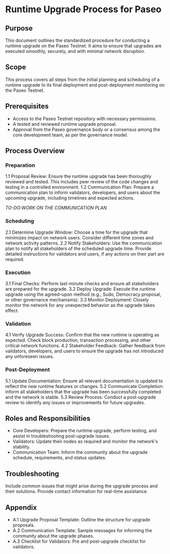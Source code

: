 # Runtime Upgrade Process for Paseo
## Purpose
This document outlines the standardized procedure for conducting a runtime upgrade on the Paseo Testnet. It aims to ensure that upgrades are executed smoothly, securely, and with minimal network disruption.

## Scope
This process covers all steps from the initial planning and scheduling of a runtime upgrade to its final deployment and post-deployment monitoring on the Paseo Testnet.

## Prerequisites
- Access to the Paseo Testnet repository with necessary permissions.
- A tested and reviewed runtime upgrade proposal.
- Approval from the Paseo governance body or a consensus among the core development team, as per the governance model.

## Process Overview
### Preparation

1.1 Proposal Review: Ensure the runtime upgrade has been thoroughly reviewed and tested. This includes peer review of the code changes and testing in a controlled environment.
1.2 Communication Plan: Prepare a communication plan to inform validators, developers, and users about the upcoming upgrade, including timelines and expected actions.

*TO-DO:WORK ON THE COMMUNICATION PLAN*

### Scheduling
2.1 Determine Upgrade Window: Choose a time for the upgrade that minimizes impact on network users. Consider different time zones and network activity patterns.
2.2 Notify Stakeholders: Use the communication plan to notify all stakeholders of the scheduled upgrade time. Provide detailed instructions for validators and users, if any actions on their part are required.

### Execution
3.1 Final Checks: Perform last-minute checks and ensure all stakeholders are prepared for the upgrade.
3.2 Deploy Upgrade: Execute the runtime upgrade using the agreed-upon method (e.g., Sudo, Democracy proposal, or other governance mechanisms).
3.3 Monitor Deployment: Closely monitor the network for any unexpected behavior as the upgrade takes effect.

### Validation
4.1 Verify Upgrade Success: Confirm that the new runtime is operating as expected. Check block production, transaction processing, and other critical network functions.
4.2 Stakeholder Feedback: Gather feedback from validators, developers, and users to ensure the upgrade has not introduced any unforeseen issues.

### Post-Deployment
5.1 Update Documentation: Ensure all relevant documentation is updated to reflect the new runtime features or changes.
5.2 Communicate Completion: Inform all stakeholders that the upgrade has been successfully completed and the network is stable.
5.3 Review Process: Conduct a post-upgrade review to identify any issues or improvements for future upgrades.

## Roles and Responsibilities
- Core Developers: Prepare the runtime upgrade, perform testing, and assist in troubleshooting post-upgrade issues.
- Validators: Update their nodes as required and monitor the network's stability.
- Communication Team: Inform the community about the upgrade schedule, requirements, and status updates.

## Troubleshooting
Include common issues that might arise during the upgrade process and their solutions. Provide contact information for real-time assistance.

## Appendix
- A.1 Upgrade Proposal Template: Outline the structure for upgrade proposals.
- A.2 Communication Template: Sample messages for informing the community about the upgrade phases.
- A.3 Checklist for Validators: Pre and post-upgrade checklist for validators.
